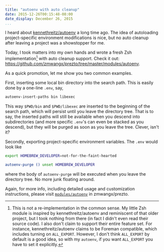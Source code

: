 ```yaml
---
title: "autoenv with auto cleanup"
date: 2015-12-26T00:15:48-08:00
date_display: December 26, 2015
...
```


I heard about [kennethreitz/autoenv](https://github.com/kennethreitz/autoenv) a long time ago. The idea of autoloading project-specific environment modifications is nice, but no auto cleanup after leaving a project was a showstopper for me.

Today, I took matters into my own hands and wrote a fresh Zsh implementation[^re] with auto cleanup support. Check it out: <https://github.com/zmwangx/prezto/tree/master/modules/autoenv>.

[^re]: This is not a re-implementation in the common sense. My little Zsh module is inspired by kennethreitz/autoenv and reminiscent of that older project, but I took nothing from there (in fact I didn't even read their source code). I also don't claim to support their entire feature set. For instance, kennethreitz/autoenv claims to be Foreman compatible, which includes turning on `ALL_EXPORT`. However, I don't think `ALL_EXPORT` by default is a good idea, so with my `autoenv`, if you want `ALL_EXPORT` you have to set it explicitly.

As a quick promotion, let me show you two common examples.

First, inserting some local bin directory into the search path. This is easily done by a one-line `.env`, say,

```zsh
autoenv-insert-paths bin libexec
```

This way `$PWD/bin` and `$PWD/libexec` are inserted to the beginning of the search path, which will persist until you leave the directory tree. That is to say, the inserted paths will still be available when you descend into subdirectories (and more specific `.env`'s can even be stacked as you descend), but they will be purged as soon as you leave the tree. Clever, isn't it?

Secondly, exporting project-specific environment variables. The `.env` would look like

```zsh
export HOMEBREW_DEVELOPER=not-for-the-faint-hearted

autoenv-purge () unset HOMEBREW_DEVELOPER
```

where the body of `autoenv-purge` will be executed when you leave the directory tree. No more junk floating around.

Again, for more info, including detailed usage and customization instructions, please visit [`modules/autoenv`](https://github.com/zmwangx/prezto/tree/master/modules/autoenv) in zmwangx/prezto.
